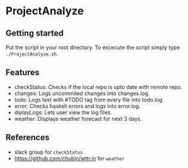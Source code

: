 # ProjectAnalyze
## Getting started
Put the script in your root directory. To excecute the script simply type `./ProjectAnalyze.sh`.

## Features
- checkStatus: Checks if the local repo is upto date with remote repo.
- changes: Logs uncommited changes into changes.log.
- todo: Logs text with #TODO tag from every file into todo.log
- error: Checks haskell errors and logs into error.log.
- diplayLogs: Lets user view the log files.
- weather: Displays weather forecast for next 3 days.

## References
- slack group for `checkStatus`
- https://github.com/chubin/wttr.in for `weather`

